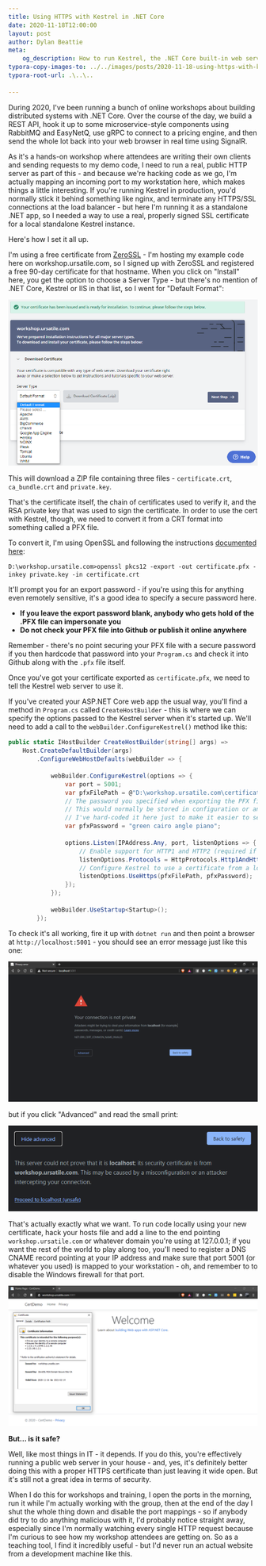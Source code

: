 ```yaml
---
title: Using HTTPS with Kestrel in .NET Core
date: 2020-11-18T12:00:00
layout: post
author: Dylan Beattie
meta:
    og_description: How to run Kestrel, the .NET Core built-in web server, with a real HTTPS certificate
typora-copy-images-to: ../../images/posts/2020-11-18-using-https-with-kestrel/
typora-root-url: .\..\..

---
```

During 2020, I've been running a bunch of online workshops about building distributed systems with .NET Core. Over the course of the day, we build a REST API, hook it up to some microservice-style components using RabbitMQ and EasyNetQ, use gRPC to connect to a pricing engine, and then send the whole lot back into your web browser in real time using SignalR.

As it's a hands-on workshop where attendees are writing their own clients and sending requests to my demo code, I need to run a real, public HTTP server as part of this - and because we're hacking code as we go, I'm actually mapping an incoming port to my workstation here, which makes things a little interesting. If you're running Kestrel in production, you'd normally stick it behind something like nginx, and terminate any HTTPS/SSL connections at the load balancer - but here I'm running it as a standalone .NET app, so I needed a way to use a real, properly signed SSL certificate for a local standalone Kestrel instance.

Here's how I set it all up.

I'm using a free certificate from [ZeroSSL](https://zerossl.com/) - I'm hosting my example code here on workshop.ursatile.com, so I signed up with ZeroSSL and registered a free 90-day certificate for that hostname. When you click on "Install" here, you get the option to choose a Server Type - but there's no mention of .NET Core, Kestrel or IIS in that list, so I went for "Default Format":

<img src="/images/posts/2020-11-18-using-https-with-kestrel/image-20201118163816449.png" alt="image-20201118163816449"  />

This will download a ZIP file containing three files - `certificate.crt`, `ca_bundle.crt` and `private.key`. 

That's the certificate itself, the chain of certificates used to verify it, and the RSA private key that was used to sign the certificate. In order to use the cert with Kestrel, though, we need to convert it from a CRT format into something called a PFX file.

To convert it, I'm using OpenSSL and following the instructions [documented here](https://www.ssl.com/how-to/create-a-pfx-p12-certificate-file-using-openssl/):

```
D:\workshop.ursatile.com>openssl pkcs12 -export -out certificate.pfx -inkey private.key -in certificate.crt
```

It'll prompt you for an export password - if you're using this for anything even remotely sensitive, it's a good idea to specify a secure password here.

* **If you leave the export password blank, anybody who gets hold of the .PFX file can impersonate you**
* **Do not check your PFX file into Github or publish it online anywhere**

Remember - there's no point securing your PFX file with a secure password if you then hardcode that password into your `Program.cs` and check it into Github along with the `.pfx` file itself. 

Once you've got your certificate exported as `certificate.pfx`, we need to tell the Kestrel web server to use it.

If you've created your ASP.NET Core web app the usual way, you'll find a method in `Program.cs` called `CreateHostBuilder` - this is where we can specify the options passed to the Kestrel server when it's started up. We'll need to add a call to the `webBuilder.ConfigureKestrel()` method like this:

```csharp
public static IHostBuilder CreateHostBuilder(string[] args) =>
    Host.CreateDefaultBuilder(args)
        .ConfigureWebHostDefaults(webBuilder => {
            
            webBuilder.ConfigureKestrel(options => {               
                var port = 5001;
                var pfxFilePath = @"D:\workshop.ursatile.com\certificate.pfx";
                // The password you specified when exporting the PFX file using OpenSSL.
                // This would normally be stored in configuration or an environment variable;
                // I've hard-coded it here just to make it easier to see what's going on.
                var pfxPassword = "green cairo angle piano"; 

                options.Listen(IPAddress.Any, port, listenOptions => {
                    // Enable support for HTTP1 and HTTP2 (required if you want to host gRPC endpoints)
                    listenOptions.Protocols = HttpProtocols.Http1AndHttp2;
                    // Configure Kestrel to use a certificate from a local .PFX file for hosting HTTPS
                    listenOptions.UseHttps(pfxFilePath, pfxPassword);
                });
            });

            webBuilder.UseStartup<Startup>();
        });
```

To check it's all working, fire it up with `dotnet run` and then point a browser at `http://localhost:5001` - you should see an error message just like this one:

<img src="/images/posts/2020-11-18-using-https-with-kestrel/image-20201118171317975.png" alt="Screenshot of a browser privacy error message" />

but if you click "Advanced" and read the small print:

![image-20201118171411000](/images/posts/2020-11-18-using-https-with-kestrel/image-20201118171411000.png)

That's actually exactly what we want. To run code locally using your new certificate, hack your hosts file and add a line to the end pointing `workshop.ursatile.com` or whatever domain you're using at 127.0.0.1; if you want the rest of the world to play along too, you'll need to register a DNS CNAME record pointing at your IP address and make sure that port 5001 (or whatever you used) is mapped to your workstation - oh, and remember to to disable the Windows firewall for that port.

<img src="/images/posts/2020-11-18-using-https-with-kestrel/image-20201118171710454.png" alt="image-20201118171710454" />

**But... is it safe?**

Well, like most things in IT - it depends. If you do this, you're effectively running a public web server in your house - and, yes, it's definitely better doing this with a proper HTTPS certificate than just leaving it wide open. But it's still not a great idea in terms of security. 

When I do this for workshops and training, I open the ports in the morning, run it while I'm actually working with the group, then at the end of the day I shut the whole thing down and disable the port mappings - so if anybody did try to do anything malicious with it, I'd probably notice straight away, especially since I'm normally watching every single HTTP request because I'm curious to see how my workshop attendees are getting on. So as a teaching tool, I find it incredibly useful - but I'd never run an actual website from a development machine like this.

